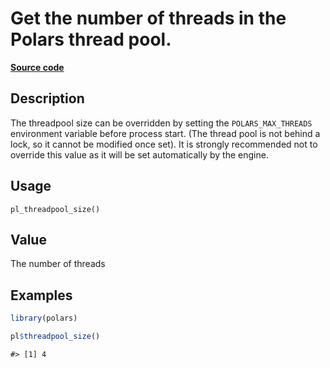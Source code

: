 
# Get the number of threads in the Polars thread pool.

[**Source code**](https://github.com/pola-rs/r-polars/tree/3908b5beab9ec917b825bad8f9a820caad37cb4a/R/info.R#L91)

## Description

The threadpool size can be overridden by setting the
<code>POLARS_MAX_THREADS</code> environment variable before process
start. (The thread pool is not behind a lock, so it cannot be modified
once set). It is strongly recommended not to override this value as it
will be set automatically by the engine.

## Usage

<pre><code class='language-R'>pl_threadpool_size()
</code></pre>

## Value

The number of threads

## Examples

``` r
library(polars)

pl$threadpool_size()
```

    #> [1] 4
